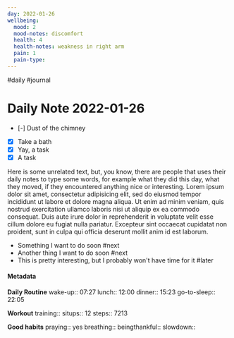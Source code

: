 ```yaml
---
day: 2022-01-26
wellbeing:
  mood: 2
  mood-notes: discomfort
  health: 4
  health-notes: weakness in right arm
  pain: 1
  pain-type: 
---
```

#daily #journal
# Daily Note 2022-01-26

- [-] Dust of the chimney
- [x] Take a bath
- [x] Yay, a task
- [x] A task

Here is some unrelated text, but, you know, there are people that uses their daily notes to type some words, for example what they did this day, what they moved, if they encountered anything nice or interesting. Lorem ipsum dolor sit amet, consectetur adipisicing elit, sed do eiusmod tempor incididunt ut labore et dolore magna aliqua. Ut enim ad minim veniam, quis nostrud exercitation ullamco laboris nisi ut aliquip ex ea commodo consequat. Duis aute irure dolor in reprehenderit in voluptate velit esse cillum dolore eu fugiat nulla pariatur. Excepteur sint occaecat cupidatat non proident, sunt in culpa qui officia deserunt mollit anim id est laborum.

- Something I want to do soon #next
- Another thing I want to do soon #next
- This is pretty interesting, but I probably won't have time for it #later

#### Metadata

**Daily Routine**
wake-up:: 07:27
lunch:: 12:00
dinner:: 15:23
go-to-sleep:: 22:05

**Workout**
training:: 
situps:: 12
steps:: 7213

**Good habits**
praying:: yes
breathing:: 
beingthankful:: 
slowdown:: 
